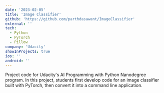 ```yaml
---
date: '2023-02-05'
title: 'Image Classifier'
github: 'https://github.com/parthdasawant/ImageClassifier'
external: ''
tech:
  - Python
  - PyTorch
  - Pillow
company: 'Udacity'
showInProjects: true
ios: ''
android: ''
---
```


Project code for Udacity's AI Programming with Python Nanodegree program. In this project, students first develop code for an image classifier built with PyTorch, then convert it into a command line application.
